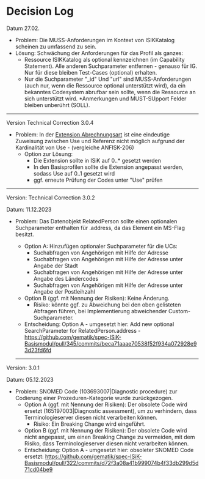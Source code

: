 # Decision Log


Datum 27.02.
* Problem: Die MUSS-Anforderungen im Kontext von ISIKKatalog scheinen zu umfassend zu sein.
* Lösung: Schwächung der Anforderungen für das Profil als ganzes:
  * Ressource ISIKKatalog als optional kennzeichnen (im Capability Statement). Alle anderen Suchparameter entfernen - genauso für IG. Nur für diese bleiben Test-Cases (optional) erhalten.
  * Nur die Suchparameter "_id" Und "url" sind MUSS-Anforderungen (auch nur, wenn die Ressource optional unterstützt wird), da ein bekanntes Codesystem abrufbar sein sollte, wenn die Ressource an sich unterstützt wird.
  *Anmerkungen und MUST-SUpport Felder bleiben unberührt (SOLL).

----
Version Technical Correction 3.0.4

* Problem: In der [Extension Abrechnungsart](http://fhir.de/StructureDefinition/ExtensionAbrechnungsDiagnoseProzedur) ist eine eindeutige Zuweisung zwischen Use und Referenz nicht möglich aufgrund der Kardinalität von Use - (vergleiche ANFISK-206)
  * Option zur Lösung:
    * Die Extension sollte in ISiK auf 0..* gesetzt werden
    * In den Basisprofilen sollte die Extension angepasst werden, sodass Use auf 0..1 gesetzt wird
    * ggf. erneute Prüfung der Codes unter "Use" prüfen


----
Version: Technical Correction 3.0.2

Datum: 11.12.2023

* Problem: Das Datenobjekt RelatedPerson sollte einen optionalen Suchparameter enthalten für .address, da das Element ein MS-Flag besitzt.
  * Option A: Hinzufügen optionaler Suchparameter für die UCs:
    * Suchabfragen von Angehörigen mit Hilfe der Adresse
    * Suchabfragen von Angehörigen mit Hilfe der Adresse unter Angabe der Stadt
    * Suchabfragen von Angehörigen mit Hilfe der Adresse unter Angabe des Ländercodes
    * Suchabfragen von Angehörigen mit Hilfe der Adresse unter Angabe der Postleihzahl
  * Option B (ggf. mit Nennung der Risiken): Keine Änderung. 
    * Risiko: könnte ggf. zu Abweichung bei den oben gelisteten Abfragen führen, bei Implementierung abweichender Custom-Suchparameter.
  * Entscheidung: Option A - umgesetzt hier: Add new optional SearchParameter for RelatedPerson.address - https://github.com/gematik/spec-ISiK-Basismodul/pull/345/commits/beca71aaae70538f52f934a072928e93d23fd6fd

  ----

Version: 3.0.1

Datum: 05.12.2023

* Problem: SNOMED Code (103693007|Diagnostic procedure) zur Codierung einer Prozeduren-Kategorie wurde zurückgezogen.
  * Option A (ggf. mit Nennung der Risiken): Der obsolete Code wird ersetzt (165197003|Diagnostic assessment), um zu verhindern, dass Terminologieserver diesen nicht verarbeiten können.
    * Risiko: Ein Breaking Change wird eingeführt.
  * Option B (ggf. mit Nennung der Risiken): Der obsolete Code wird nicht angepasst, um einen Breaking Change zu vermeiden, mit dem Risiko, dass Terminologieserver diesen nicht verarbeiten können.
  * Entscheidung: Option A - umgesetzt hier: obsoleter SNOMED Code ersetzt: https://github.com/gematik/spec-ISiK-Basismodul/pull/322/commits/d72f3a08a41b999074b4f33db299d5d71cd04be9


